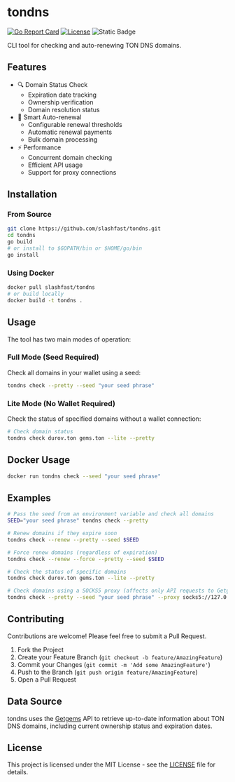 # tondns

[![Go Report Card](https://goreportcard.com/badge/github.com/slashfast/tondns)](https://goreportcard.com/report/github.com/slashfast/tondns)
[![License](https://img.shields.io/github/license/slashfast/tondns)](LICENSE) ![Static Badge](https://img.shields.io/badge/Based_on_TON-ffffff?logo=ton)


CLI tool for checking and auto-renewing TON DNS domains.

## Features

- 🔍 Domain Status Check
  - Expiration date tracking
  - Ownership verification
  - Domain resolution status
- 🔄 Smart Auto-renewal
  - Configurable renewal thresholds
  - Automatic renewal payments
  - Bulk domain processing
- ⚡ Performance
  - Concurrent domain checking
  - Efficient API usage
  - Support for proxy connections

## Installation

### From Source

```sh
git clone https://github.com/slashfast/tondns.git
cd tondns
go build
# or install to $GOPATH/bin or $HOME/go/bin
go install
```

### Using Docker

```sh
docker pull slashfast/tondns
# or build locally
docker build -t tondns .
```

## Usage

The tool has two main modes of operation:

### Full Mode (Seed Required)
Check all domains in your wallet using a seed:
```sh
tondns check --pretty --seed "your seed phrase" 
```


### Lite Mode (No Wallet Required)
Check the status of specified domains without a wallet connection:

```sh
# Check domain status
tondns check durov.ton gems.ton --lite --pretty
```

## Docker Usage

```sh
docker run tondns check --seed "your seed phrase"
```

## Examples

```sh
# Pass the seed from an environment variable and check all domains
SEED="your seed phrase" tondns check --pretty

# Renew domains if they expire soon
tondns check --renew --pretty --seed $SEED

# Force renew domains (regardless of expiration)
tondns check --renew --force --pretty --seed $SEED

# Check the status of specific domains
tondns check durov.ton gems.ton --lite --pretty

# Check domains using a SOCKS5 proxy (affects only API requests to Getgems)
tondns check --pretty --seed "your seed phrase" --proxy socks5://127.0.0.1:1080
```

## Contributing

Contributions are welcome! Please feel free to submit a Pull Request.

1. Fork the Project
2. Create your Feature Branch (`git checkout -b feature/AmazingFeature`)
3. Commit your Changes (`git commit -m 'Add some AmazingFeature'`)
4. Push to the Branch (`git push origin feature/AmazingFeature`)
5. Open a Pull Request


## Data Source
tondns uses the [Getgems](https://getgems.io/) API to retrieve up-to-date information about TON DNS domains, including current ownership status and expiration dates.

## License

This project is licensed under the MIT License - see the [LICENSE](LICENSE) file for details.
